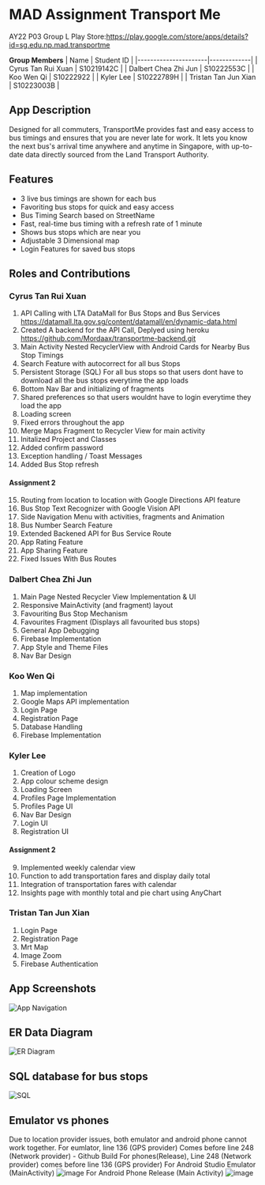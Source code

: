 # MAD Assignment Transport Me

AY22 P03 Group L Play Store:https://play.google.com/store/apps/details?id=sg.edu.np.mad.transportme

**Group Members**
| Name                 | Student ID  |
|----------------------|-------------|
| Cyrus Tan Rui Xuan   | S10219142C  |
| Dalbert Chea Zhi Jun | S10222553C  |
| Koo Wen Qi           | S10222922   |
| Kyler Lee            | S10222789H  |
| Tristan Tan Jun Xian | S10223003B  |

## App Description
Designed for all commuters, TransportMe provides fast and easy access to bus timings and ensures that you are never late for work. It lets you know the next bus's arrival time anywhere and anytime in Singapore, with up-to-date data directly sourced from the Land Transport Authority. 

## Features
- 3 live bus timings are shown for each bus
- Favoriting bus stops for quick and easy access 
- Bus Timing Search based on StreetName
- Fast, real-time bus timing with a refresh rate of 1 minute 
- Shows bus stops which are near you 
- Adjustable 3 Dimensional map
- Login Features for saved bus stops

## Roles and Contributions

### Cyrus Tan Rui Xuan
1. API Calling with LTA DataMall for Bus Stops and Bus Services https://datamall.lta.gov.sg/content/datamall/en/dynamic-data.html
2. Created A backend for the API Call, Deplyed using heroku https://github.com/Mordaax/transportme-backend.git
3. Main Activity Nested RecyclerView with Android Cards for Nearby Bus Stop Timings 
4. Search Feature with autocorrect for all bus Stops
5. Persistent Storage (SQL) For all bus stops so that users dont have to download all the bus stops everytime the app loads
6. Bottom Nav Bar and initializing of fragments
7. Shared preferences so that users wouldnt have to login everytime they load the app
8. Loading screen
9. Fixed errors throughout the app
10. Merge Maps Fragment to Recycler View for main activity
11. Initalized Project and Classes
12. Added confirm password
13. Exception handling / Toast Messages
14. Added Bus Stop refresh
#### Assignment 2
15. Routing from location to location with Google Directions API feature
16. Bus Stop Text Recognizer with Google Vision API
17. Side Navigation Menu with activities, fragments and Animation
18. Bus Number Search Feature
19. Extended Backened API for Bus Service Route
20. App Rating Feature
21. App Sharing Feature
22. Fixed Issues With Bus Routes

### Dalbert Chea Zhi Jun
1. Main Page Nested Recycler View Implementation & UI
2. Responsive MainActivity (and fragment) layout
3. Favouriting Bus Stop Mechanism
4. Favourites Fragment (Displays all favourited bus stops)
5. General App Debugging
6. Firebase Implementation
7. App Style and Theme Files
8. Nav Bar Design

### Koo Wen Qi
1. Map implementation
2. Google Maps API implementation
3. Login Page
4. Registration Page
5. Database Handling
6. Firebase Implementation

### Kyler Lee
1. Creation of Logo
2. App colour scheme design
3. Loading Screen
4. Profiles Page Implementation
5. Profiles Page UI
6. Nav Bar Design
7. Login UI
8. Registration UI
#### Assignment 2
9. Implemented weekly calendar view 
10. Function to add transportation fares and display daily total
11. Integration of transportation fares with calendar
12. Insights page with monthly total and pie chart using AnyChart

### Tristan Tan Jun Xian
1. Login Page
2. Registration Page
3. Mrt Map
4. Image Zoom
5. Firebase Authentication

## App Screenshots
![App Navigation](https://github.com/Mordaax/MAD-Assignment-TransportMe/blob/main/images/App%20Navigation.png)

## ER Data Diagram
![ER Diagram](https://github.com/Mordaax/MAD-Assignment-TransportMe/blob/main/images/ER%20Diagram.png)

## SQL database for bus stops
![SQL](https://github.com/Mordaax/MAD-Assignment-TransportMe/blob/main/images/SQL%20Database.PNG)

## Emulator vs phones
Due to location provider issues, both emulator and android phone cannot work together. 
For eumlator, line 136 (GPS provider) Comes before line 248 (Network provider) - Github Build
For phones(Release), Line 248 (Network provider) comes before line 136 (GPS provider) 
For Android Studio Emulator (MainActivity)
![image](https://user-images.githubusercontent.com/53942938/176345429-25eeaf57-9698-4788-a94a-de4d150a56cb.png)
For Android Phone Release (Main Activity)
![image](https://user-images.githubusercontent.com/53942938/176345703-2c11a6a0-decd-43b2-87f5-07981df424a8.png)

